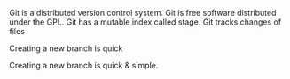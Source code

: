 Git is a distributed version control system.
Git is free software distributed under the GPL.
Git has a mutable index called stage.
Git tracks changes of files

Creating a new branch is quick


Creating a new branch is quick & simple.